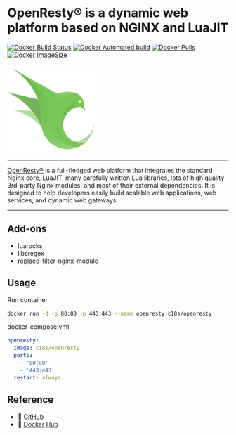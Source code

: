 # OpenResty® is a dynamic web platform based on NGINX and LuaJIT

[![Docker Build Status](https://img.shields.io/docker/build/c18s/openresty.svg)][dockerhub_build]
[![Docker Automated build](https://img.shields.io/docker/cloud/automated/c18s/openresty.svg)][dockerhub]
[![Docker Pulls](https://img.shields.io/docker/pulls/c18s/openresty.svg)][dockerhub]
[![Docker ImageSize](https://images.microbadger.com/badges/image/c18s/openresty.svg)][dockerhub_tag]

![Openresty](https://raw.githubusercontent.com/c18s/Dockerfiles/master/openresty/logo.png)

---

[OpenResty®][1] is a full-fledged web platform that integrates the standard Nginx core, LuaJIT, many carefully written Lua libraries, lots of high quality 3rd-party Nginx modules, and most of their external dependencies. It is designed to help developers easily build scalable web applications, web services, and dynamic web gateways.

---

## Add-ons

- luarocks
- libsregex
- replace-filter-nginx-module

## Usage

Run container

```bash
docker run -d -p 80:80 -p 443:443 --name openresty c18s/openresty
```

docker-compose.yml

```yaml
openresty:
  image: c18s/openresty
  ports:
    - '80:80'
    - '443:443'
  restart: always
```

## Reference

- 🐛 [GitHub][github]
- 🐳 [Docker Hub][dockerhub]

[1]: https://openresty.org/
[dockerhub]: https://hub.docker.com/r/c18s/openresty/
[dockerhub_tag]: https://hub.docker.com/r/c18s/openresty/tags/
[dockerhub_build]: https://hub.docker.com/r/c18s/openresty/builds/
[github]: https://github.com/c18s/Dockerfiles/tree/master/openresty/

